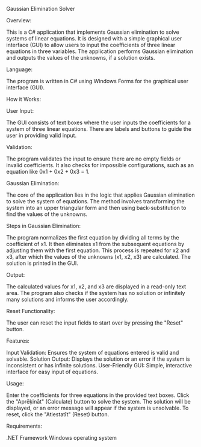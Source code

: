Gaussian Elimination Solver

Overview:

This is a C# application that implements Gaussian elimination to solve systems of linear equations. It is designed with a simple graphical user interface (GUI) to allow users to input the coefficients of three linear equations in three variables. The application performs Gaussian elimination and outputs the values of the unknowns, if a solution exists.

Language:

The program is written in C# using Windows Forms for the graphical user interface (GUI).

How it Works:

User Input:

The GUI consists of text boxes where the user inputs the coefficients for a system of three linear equations.
There are labels and buttons to guide the user in providing valid input.

Validation:

The program validates the input to ensure there are no empty fields or invalid coefficients. It also checks for impossible configurations, such as an equation like 0x1 + 0x2 + 0x3 = 1.

Gaussian Elimination:

The core of the application lies in the logic that applies Gaussian elimination to solve the system of equations.
The method involves transforming the system into an upper triangular form and then using back-substitution to find the values of the unknowns.

Steps in Gaussian Elimination:

The program normalizes the first equation by dividing all terms by the coefficient of x1.
It then eliminates x1 from the subsequent equations by adjusting them with the first equation.
This process is repeated for x2 and x3, after which the values of the unknowns (x1, x2, x3) are calculated.
The solution is printed in the GUI.

Output:

The calculated values for x1, x2, and x3 are displayed in a read-only text area.
The program also checks if the system has no solution or infinitely many solutions and informs the user accordingly.

Reset Functionality:

The user can reset the input fields to start over by pressing the "Reset" button.

Features:

Input Validation: Ensures the system of equations entered is valid and solvable.
Solution Output: Displays the solution or an error if the system is inconsistent or has infinite solutions.
User-Friendly GUI: Simple, interactive interface for easy input of equations.

Usage:

Enter the coefficients for three equations in the provided text boxes.
Click the "Aprēķināt" (Calculate) button to solve the system.
The solution will be displayed, or an error message will appear if the system is unsolvable.
To reset, click the "Atiestatīt" (Reset) button.

Requirements:

.NET Framework
Windows operating system
